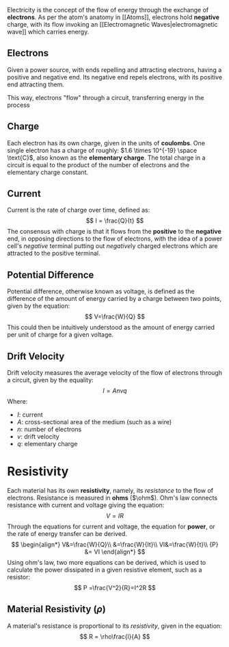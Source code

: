 Electricity is the concept of the flow of energy through the exchange of **electrons**. As per the atom's anatomy in [[Atoms]], electrons hold **negative** charge, with its flow invoking an [[Electromagnetic Waves|electromagnetic wave]] which carries energy.
## Electrons
Given a power source, with ends repelling and attracting electrons, having a positive and negative end. Its negative end repels electrons, with its positive end attracting them.

This way, electrons "flow" through a circuit, transferring energy in the process
## Charge
Each electron has its own charge, given in the units of **coulombs**. One single electron has a charge of roughly: $1.6 \times 10^{-19} \space \text{C}$, also known as the **elementary charge**. The total charge in a circuit is equal to the product of the number of electrons and the elementary charge constant.
## Current
Current is the rate of charge over time, defined as:
$$
I = \frac{Q}{t}
$$
The consensus with charge is that it flows from the **positive** to the **negative** end, in opposing directions to the flow of electrons, with the idea of a power cell's *negative* terminal putting out *negative*ly charged electrons which are attracted to the positive terminal.
## Potential Difference
Potential difference, otherwise known as voltage, is defined as the difference of the amount of energy carried by a charge between two points, given by the equation:
$$
V=\frac{W}{Q}
$$
This could then be intuitively understood as the amount of energy carried per unit of charge for a given voltage.
## Drift Velocity
Drift velocity measures the average velocity of the flow of electrons through a circuit, given by the equality:
$$
I = Anvq
$$
Where:
* $I$: current
* $A$: cross-sectional area of the medium (such as a wire)
* $n$: number of electrons
* $v$: drift velocity
* $q$: elementary charge

# Resistivity
Each material has its own **resistivity**, namely, its *resistance* to the flow of electrons. Resistance is measured in **ohms** ($\ohm$). Ohm's law connects resistance with current and voltage giving the equation:
$$
V = IR
$$
Through the equations for current and voltage, the equation for **power**, or the rate of energy transfer can be derived.
$$
\begin{align*}
V&=\frac{W}{Q}\\
&=\frac{W}{It}\\
VI&=\frac{W}{t}\\
{P} &= VI
\end{align*}
$$
Using ohm's law, two more equations can be derived, which is used to calculate the power dissipated in a given resistive element, such as a resistor:
$$
P =\frac{V^2}{R}=I^2R
$$
## Material Resistivity ($\rho$)
A material's resistance is proportional to its *resistivity*, given in the equation:
$$
R = \rho\frac{l}{A}
$$
